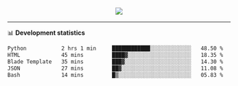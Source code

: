 <h3 align="center">
  <a href="https://github.com/hwalker928">
      <img src="https://github-profile-trophy.vercel.app/?username=hwalker928&no-bg=true&no-frame=true">
  </a>
</h3>


<hr>

📊 **Development statistics**

<!--START_SECTION:waka-->

```txt
Python           2 hrs 1 min     ████████████░░░░░░░░░░░░░   48.50 %
HTML             45 mins         ████▓░░░░░░░░░░░░░░░░░░░░   18.35 %
Blade Template   35 mins         ███▓░░░░░░░░░░░░░░░░░░░░░   14.30 %
JSON             27 mins         ██▓░░░░░░░░░░░░░░░░░░░░░░   11.08 %
Bash             14 mins         █▒░░░░░░░░░░░░░░░░░░░░░░░   05.83 %
```

<!--END_SECTION:waka-->
